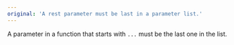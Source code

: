 ```yaml
---
original: 'A rest parameter must be last in a parameter list.'
---
```


A parameter in a function that starts with `...` must be the last one in the list.
